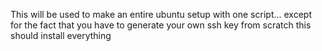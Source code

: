 This will be used to make an entire ubuntu setup with one script...  except
for the fact that you have to generate your own ssh key from scratch this
should install everything 
